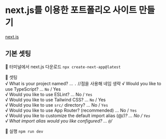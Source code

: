 # next.js를 이용한 포트폴리오 사이트 만들기

[next.js](https://nextjs.org/)

## 기본 셋팅

🥨 터미널에서 next.js 다운로드 `npx create-next-app@latest`

🥨 셋팅  
√ What is your project named? ... `.` //점을 사용해 네임 생략
√ Would you like to use TypeScript? ... `No` / Yes  
√ Would you like to use ESLint? ... No / `Yes`  
√ Would you like to use Tailwind CSS? ... `No` / Yes  
√ Would you like to use `src/` directory? ... No / `Yes`  
√ Would you like to use App Router? (recommended) ... No / `Yes`  
√ Would you like to customize the default import alias (@/_)? ... No / `Yes`  
√ What import alias would you like configured? ... `@`/_

🥨 실행 `npm run dev`
